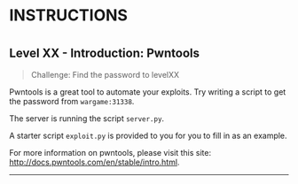 # INSTRUCTIONS
#
## Level XX - Introduction: Pwntools

> Challenge: Find the password to levelXX

Pwntools is a great tool to automate your exploits. Try writing a script to get
the password from `wargame:31338`.

The server is running the script `server.py`.

A starter script `exploit.py` is provided to you for you to fill in as an
example.

For more information on pwntools, please visit this site:
http://docs.pwntools.com/en/stable/intro.html.

---
